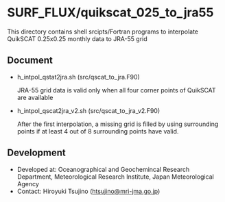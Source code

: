 SURF_FLUX/quikscat_025_to_jra55
========

This directory contains shell srcipts/Fortran programs
 to interpolate QuikSCAT 0.25x0.25 monthly data 
 to JRA-55 grid

Document
--------

  - h_intpol_qstat2jra.sh (src/qscat_to_jra.F90)

       JRA-55 grid data is valid only when all four corner points
       of QuikSCAT are available

  - h_intpol_qscat2jra_v2.sh (src/qscat_to_jra_v2.F90)

       After the first interpolation, a missing grid is filled by
       using surrounding points if at least 4 out of 8 surrounding
       points have valid.


Development
--------

  * Developed at: Oceanographical and Geochemincal Research Department,
                  Meteorological Research Institute,
                  Japan Meteorological Agency
  * Contact: Hiroyuki Tsujino (htsujino@mri-jma.go.jp)
